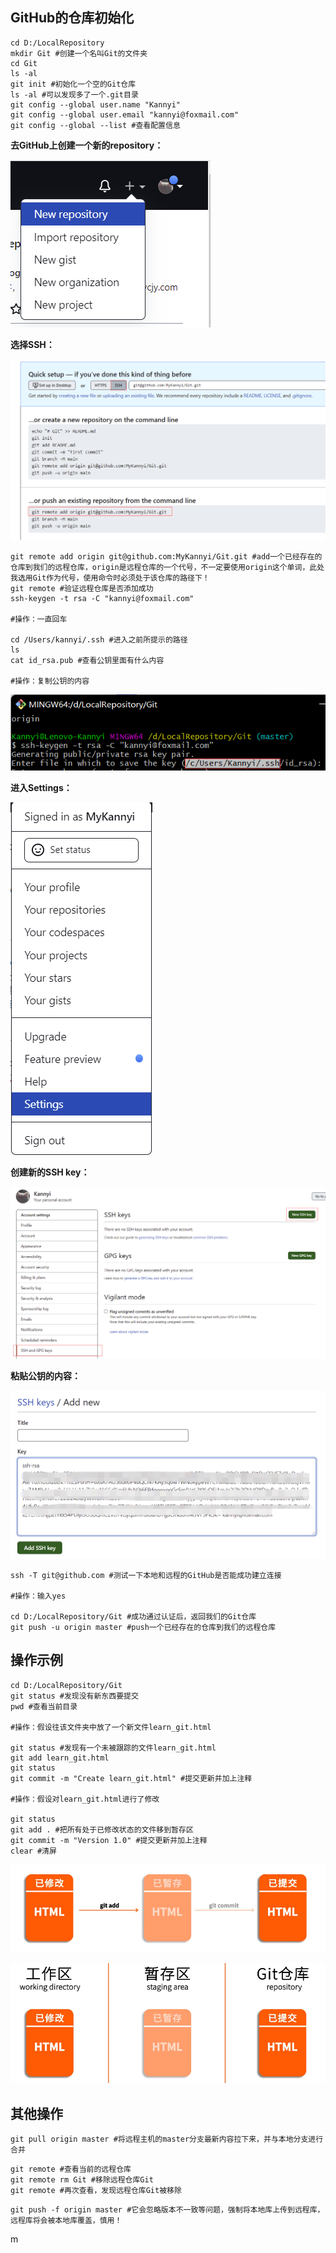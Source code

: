 ## GitHub的仓库初始化

```
cd D:/LocalRepository
mkdir Git #创建一个名叫Git的文件夹
cd Git
ls -al
git init #初始化一个空的Git仓库
ls -al #可以发现多了一个.git目录
git config --global user.name "Kannyi"
git config --global user.email "kannyi@foxmail.com"
git config --global --list #查看配置信息
```

**去GitHub上创建一个新的repository：**

![](Images/3.png)

**选择SSH：**

![](Images/4.png)

```
git remote add origin git@github.com:MyKannyi/Git.git #add一个已经存在的仓库到我们的远程仓库，origin是远程仓库的一个代号，不一定要使用origin这个单词，此处我选用Git作为代号，使用命令时必须处于该仓库的路径下！
git remote #验证远程仓库是否添加成功
ssh-keygen -t rsa -C "kannyi@foxmail.com"

#操作：一直回车

cd /Users/kannyi/.ssh #进入之前所提示的路径
ls
cat id_rsa.pub #查看公钥里面有什么内容

#操作：复制公钥的内容
```

![](Images/5.png)

**进入Settings：**

![](Images/6.png)

**创建新的SSH key：**

![](Images/7.png)

**粘贴公钥的内容：**

![](Images/8.png)

```
ssh -T git@github.com #测试一下本地和远程的GitHub是否能成功建立连接

#操作：输入yes

cd D:/LocalRepository/Git #成功通过认证后，返回我们的Git仓库
git push -u origin master #push一个已经存在的仓库到我们的远程仓库
```



## 操作示例

```
cd D:/LocalRepository/Git
git status #发现没有新东西要提交
pwd #查看当前目录

#操作：假设往该文件夹中放了一个新文件learn_git.html

git status #发现有一个未被跟踪的文件learn_git.html
git add learn_git.html
git status
git commit -m "Create learn_git.html" #提交更新并加上注释

#操作：假设对learn_git.html进行了修改

git status
git add . #把所有处于已修改状态的文件移到暂存区
git commit -m "Version 1.0" #提交更新并加上注释
clear #清屏
```

![](Images/1.png)

![](Images/2.png)



## 其他操作

```
git pull origin master #将远程主机的master分支最新内容拉下来，并与本地分支进行合并
```

```
git remote #查看当前的远程仓库
git remote rm Git #移除远程仓库Git
git remote #再次查看，发现远程仓库Git被移除
```

```
git push -f origin master #它会忽略版本不一致等问题，强制将本地库上传到远程库，远程库将会被本地库覆盖，慎用！
```
m
